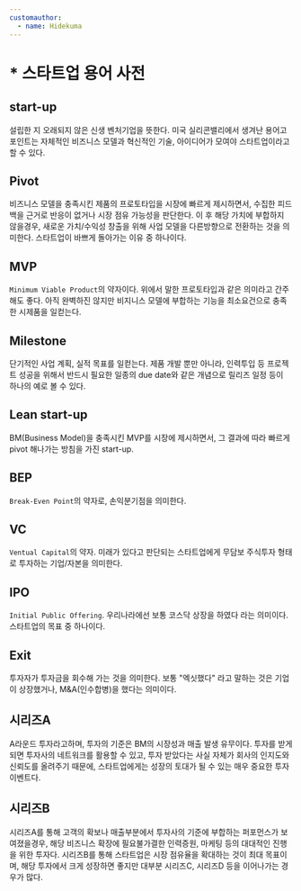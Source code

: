 ```yaml
---
customauthor:
  - name: Hidekuma
---
```

# * 스타트업 용어 사전
<Author/>

## start-up 
설립한 지 오래되지 않은 신생 벤처기업을 뜻한다. 미국 실리콘밸리에서 생겨난 용어고 포인트는 자체적인 비즈니스 모델과 혁신적인 기술, 아이디어가 모여야 스타트업이라고 할 수 있다.

## Pivot
비즈니스 모델을 충족시킨 제품의 프로토타입을 시장에 빠르게 제시하면서, 수집한 피드백을 근거로 반응이 없거나 시장 점유 가능성을 판단한다. 이 후 해당 가치에 부합하지 않을경우, 새로운 가치/수익성 창출을 위해 사업 모델을 다른방향으로 전환하는 것을 의미한다. 스타트업이 바쁘게 돌아가는 이유 중 하나이다.

## MVP
`Minimum Viable Product`의 약자이다. 위에서 말한 프로토타입과 같은 의미라고 간주해도 좋다. 아직 완벽하진 않지만 비지니스 모델에 부합하는 기능을 최소요건으로 충족한 시제품을 일컫는다.

## Milestone
단기적인 사업 계획, 실적 목표를 일컫는다. 제품 개발 뿐만 아니라, 인력투입 등 프로젝트 성공을 위해서 반드시 필요한 일종의 due date와 같은 개념으로 릴리즈 일정 등이 하나의 예로 볼 수 있다.

## Lean start-up
BM(Business Model)을 충족시킨 MVP를 시장에 제시하면서, 그 결과에 따라 빠르게 pivot 해나가는 방침을 가진 start-up.

## BEP
`Break-Even Point`의 약자로, 손익분기점을 의미한다.

## VC
`Ventual Capital`의 약자. 미래가 있다고 판단되는 스타트업에게 무담보 주식투자 형태로 투자하는 기업/자본을 의미한다.

## IPO
`Initial Public Offering`. 우리나라에선 보통 코스닥 상장을 하였다 라는 의미이다. 스타트업의 목표 중 하나이다.

## Exit
투자자가 투자금을 회수해 가는 것을 의미한다. 보통 "엑싯했다" 라고 말하는 것은 기업이 상장했거나, M&A(인수합병)을 했다는 의미이다.

## 시리즈A
A라운드 투자라고하며, 투자의 기준은 BM의 시장성과 매출 발생 유무이다. 투자를 받게 되면 투자사의 네트워크를 활용할 수 있고, 투자 받았다는 사실 자체가 회사의 인지도와 신뢰도를 올려주기 때문에, 스타트업에게는 성장의 토대가 될 수 있는 매우 중요한 투자 이벤트다.

## 시리즈B
시리즈A를 통해 고객의 확보나 매출부분에서 투자사의 기준에 부합하는 퍼포먼스가 보여졌을경우, 해당 비즈니스 확장에 필요불가결한 인력증원, 마케팅 등의 대대적인 진행을 위한 투자다. 시리즈B를 통해 스타트업은 시장 점유율을 확대하는 것이 최대 목표이며, 해당 투자에서 크게 성장하면 좋지만 대부분 시리즈C, 시리즈D 등을 이어나가는 경우가 많다.
